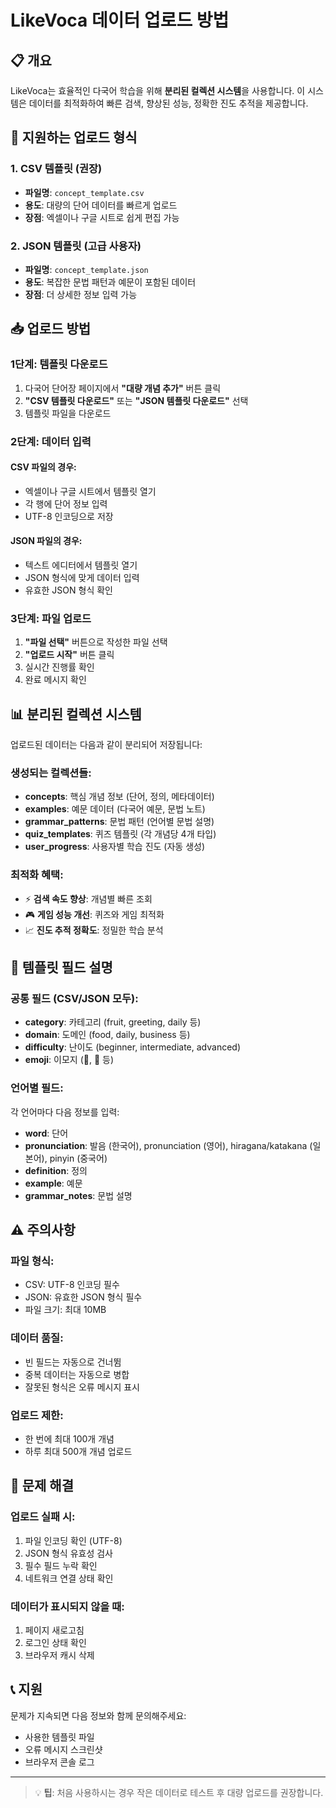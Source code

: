 # LikeVoca 데이터 업로드 방법

## 📋 개요

LikeVoca는 효율적인 다국어 학습을 위해 **분리된 컬렉션 시스템**을 사용합니다. 이 시스템은 데이터를 최적화하여 빠른 검색, 향상된 성능, 정확한 진도 추적을 제공합니다.

## 🎯 지원하는 업로드 형식

### 1. CSV 템플릿 (권장)

- **파일명**: `concept_template.csv`
- **용도**: 대량의 단어 데이터를 빠르게 업로드
- **장점**: 엑셀이나 구글 시트로 쉽게 편집 가능

### 2. JSON 템플릿 (고급 사용자)

- **파일명**: `concept_template.json`
- **용도**: 복잡한 문법 패턴과 예문이 포함된 데이터
- **장점**: 더 상세한 정보 입력 가능

## 📥 업로드 방법

### 1단계: 템플릿 다운로드

1. 다국어 단어장 페이지에서 **"대량 개념 추가"** 버튼 클릭
2. **"CSV 템플릿 다운로드"** 또는 **"JSON 템플릿 다운로드"** 선택
3. 템플릿 파일을 다운로드

### 2단계: 데이터 입력

#### CSV 파일의 경우:

- 엑셀이나 구글 시트에서 템플릿 열기
- 각 행에 단어 정보 입력
- UTF-8 인코딩으로 저장

#### JSON 파일의 경우:

- 텍스트 에디터에서 템플릿 열기
- JSON 형식에 맞게 데이터 입력
- 유효한 JSON 형식 확인

### 3단계: 파일 업로드

1. **"파일 선택"** 버튼으로 작성한 파일 선택
2. **"업로드 시작"** 버튼 클릭
3. 실시간 진행률 확인
4. 완료 메시지 확인

## 📊 분리된 컬렉션 시스템

업로드된 데이터는 다음과 같이 분리되어 저장됩니다:

### 생성되는 컬렉션들:

- **concepts**: 핵심 개념 정보 (단어, 정의, 메타데이터)
- **examples**: 예문 데이터 (다국어 예문, 문법 노트)
- **grammar_patterns**: 문법 패턴 (언어별 문법 설명)
- **quiz_templates**: 퀴즈 템플릿 (각 개념당 4개 타입)
- **user_progress**: 사용자별 학습 진도 (자동 생성)

### 최적화 혜택:

- ⚡ **검색 속도 향상**: 개념별 빠른 조회
- 🎮 **게임 성능 개선**: 퀴즈와 게임 최적화
- 📈 **진도 추적 정확도**: 정밀한 학습 분석

## 📝 템플릿 필드 설명

### 공통 필드 (CSV/JSON 모두):

- **category**: 카테고리 (fruit, greeting, daily 등)
- **domain**: 도메인 (food, daily, business 등)
- **difficulty**: 난이도 (beginner, intermediate, advanced)
- **emoji**: 이모지 (🍎, 👋 등)

### 언어별 필드:

각 언어마다 다음 정보를 입력:

- **word**: 단어
- **pronunciation**: 발음 (한국어), pronunciation (영어), hiragana/katakana (일본어), pinyin (중국어)
- **definition**: 정의
- **example**: 예문
- **grammar_notes**: 문법 설명

## ⚠️ 주의사항

### 파일 형식:

- CSV: UTF-8 인코딩 필수
- JSON: 유효한 JSON 형식 필수
- 파일 크기: 최대 10MB

### 데이터 품질:

- 빈 필드는 자동으로 건너뜀
- 중복 데이터는 자동으로 병합
- 잘못된 형식은 오류 메시지 표시

### 업로드 제한:

- 한 번에 최대 100개 개념
- 하루 최대 500개 개념 업로드

## 🔧 문제 해결

### 업로드 실패 시:

1. 파일 인코딩 확인 (UTF-8)
2. JSON 형식 유효성 검사
3. 필수 필드 누락 확인
4. 네트워크 연결 상태 확인

### 데이터가 표시되지 않을 때:

1. 페이지 새로고침
2. 로그인 상태 확인
3. 브라우저 캐시 삭제

## 📞 지원

문제가 지속되면 다음 정보와 함께 문의해주세요:

- 사용한 템플릿 파일
- 오류 메시지 스크린샷
- 브라우저 콘솔 로그

---

> 💡 **팁**: 처음 사용하시는 경우 작은 데이터로 테스트 후 대량 업로드를 권장합니다.
